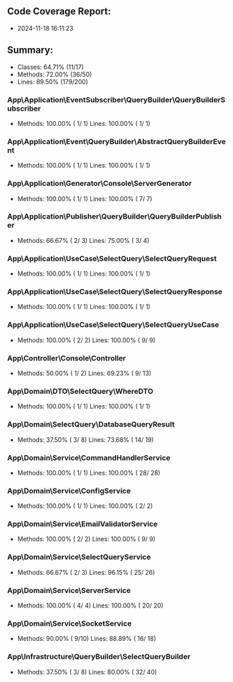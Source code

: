 ## Code Coverage Report:
- 2024-11-18 16:11:23

## Summary:
- Classes: 64.71% (11/17)
- Methods: 72.00% (36/50)
- Lines:   89.50% (179/200)

### App\Application\EventSubscriber\QueryBuilder\QueryBuilderSubscriber
  -  Methods: 100.00% ( 1/ 1)   Lines: 100.00% (  1/  1)
### App\Application\Event\QueryBuilder\AbstractQueryBuilderEvent
  -  Methods: 100.00% ( 1/ 1)   Lines: 100.00% (  1/  1)
### App\Application\Generator\Console\ServerGenerator
  -  Methods: 100.00% ( 1/ 1)   Lines: 100.00% (  7/  7)
### App\Application\Publisher\QueryBuilder\QueryBuilderPublisher
  -  Methods:  66.67% ( 2/ 3)   Lines:  75.00% (  3/  4)
### App\Application\UseCase\SelectQuery\SelectQueryRequest
  -  Methods: 100.00% ( 1/ 1)   Lines: 100.00% (  1/  1)
###  App\Application\UseCase\SelectQuery\SelectQueryResponse
  -  Methods: 100.00% ( 1/ 1)   Lines: 100.00% (  1/  1)
###  App\Application\UseCase\SelectQuery\SelectQueryUseCase
  -  Methods: 100.00% ( 2/ 2)   Lines: 100.00% (  9/  9)
###  App\Controller\Console\Controller
  -  Methods:  50.00% ( 1/ 2)   Lines:  69.23% (  9/ 13)
###  App\Domain\DTO\SelectQuery\WhereDTO
  -  Methods: 100.00% ( 1/ 1)   Lines: 100.00% (  1/  1)
###  App\Domain\SelectQuery\DatabaseQueryResult
  -  Methods:  37.50% ( 3/ 8)   Lines:  73.68% ( 14/ 19)
### App\Domain\Service\CommandHandlerService
  -  Methods: 100.00% ( 1/ 1)   Lines: 100.00% ( 28/ 28)
### App\Domain\Service\ConfigService
  -  Methods: 100.00% ( 1/ 1)   Lines: 100.00% (  2/  2)
### App\Domain\Service\EmailValidatorService
  -  Methods: 100.00% ( 2/ 2)   Lines: 100.00% (  9/  9)
### App\Domain\Service\SelectQueryService
  -  Methods:  66.67% ( 2/ 3)   Lines:  96.15% ( 25/ 26)
### App\Domain\Service\ServerService
  -  Methods: 100.00% ( 4/ 4)   Lines: 100.00% ( 20/ 20)
### App\Domain\Service\SocketService
  -  Methods:  90.00% ( 9/10)   Lines:  88.89% ( 16/ 18)
### App\Infrastructure\QueryBuilder\SelectQueryBuilder
  -  Methods:  37.50% ( 3/ 8)   Lines:  80.00% ( 32/ 40)